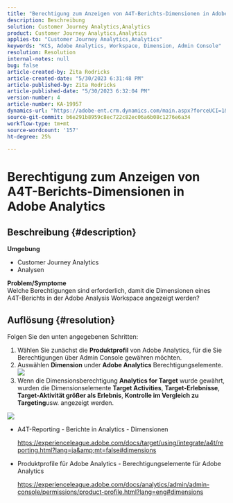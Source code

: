 ```yaml
---
title: "Berechtigung zum Anzeigen von A4T-Berichts-Dimensionen in Adobe Analytics"
description: Beschreibung
solution: Customer Journey Analytics,Analytics
product: Customer Journey Analytics,Analytics
applies-to: "Customer Journey Analytics,Analytics"
keywords: "KCS, Adobe Analytics, Workspace, Dimension, Admin Console"
resolution: Resolution
internal-notes: null
bug: false
article-created-by: Zita Rodricks
article-created-date: "5/30/2023 6:31:48 PM"
article-published-by: Zita Rodricks
article-published-date: "5/30/2023 6:32:04 PM"
version-number: 4
article-number: KA-19957
dynamics-url: "https://adobe-ent.crm.dynamics.com/main.aspx?forceUCI=1&pagetype=entityrecord&etn=knowledgearticle&id=fc20e539-18ff-ed11-8f6e-6045bd006b25"
source-git-commit: b6e291b8959c8ec722c82ec06a6b08c1276e6a34
workflow-type: tm+mt
source-wordcount: '157'
ht-degree: 25%

---
```


# Berechtigung zum Anzeigen von A4T-Berichts-Dimensionen in Adobe Analytics

## Beschreibung {#description}

<b>Umgebung</b>
- Customer Journey Analytics
- Analysen

<b>Problem/Symptome</b><br>Welche Berechtigungen sind erforderlich, damit die Dimensionen eines A4T-Berichts in der Adobe Analysis Workspace angezeigt werden?

## Auflösung {#resolution}

Folgen Sie den unten angegebenen Schritten:
1. Wählen Sie zunächst die <b>Produktprofil</b> von Adobe Analytics, für die Sie Berechtigungen über Admin Console gewähren möchten.
2. Auswählen <b>Dimension</b> under <b>Adobe Analytics</b> Berechtigungselemente.\
   ![](assets/123b13c2-bb08-ed11-82e4-00224809a4ae.png)
3. Wenn die Dimensionsberechtigung <b>Analytics for Target</b> wurde gewährt, wurden die Dimensionselemente <b>Target Activities</b>, <b>Target-Erlebnisse</b>, <b>Target-Aktivität größer als Erlebnis</b>, <b>Kontrolle im Vergleich zu Targeting</b>usw. angezeigt werden.


![](assets/8b0bbd95-f4f5-ec11-bb3d-000d3a5b0d3b.png)

- A4T-Reporting - Berichte in Analytics - Dimensionen

   https://experienceleague.adobe.com/docs/target/using/integrate/a4t/reporting.html?lang=ja&amp;mt=false#dimensions
- Produktprofile für Adobe Analytics - Berechtigungselemente für Adobe Analytics

   https://experienceleague.adobe.com/docs/analytics/admin/admin-console/permissions/product-profile.html?lang=eng#dimensions

